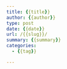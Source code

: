 ```yaml
---
title: {{title}}
author: {{author}}
type: post
date: {{date}}
url: /{{slug}}/
summary: {{summary}}
categories:
  - {{tag}}

---
```

